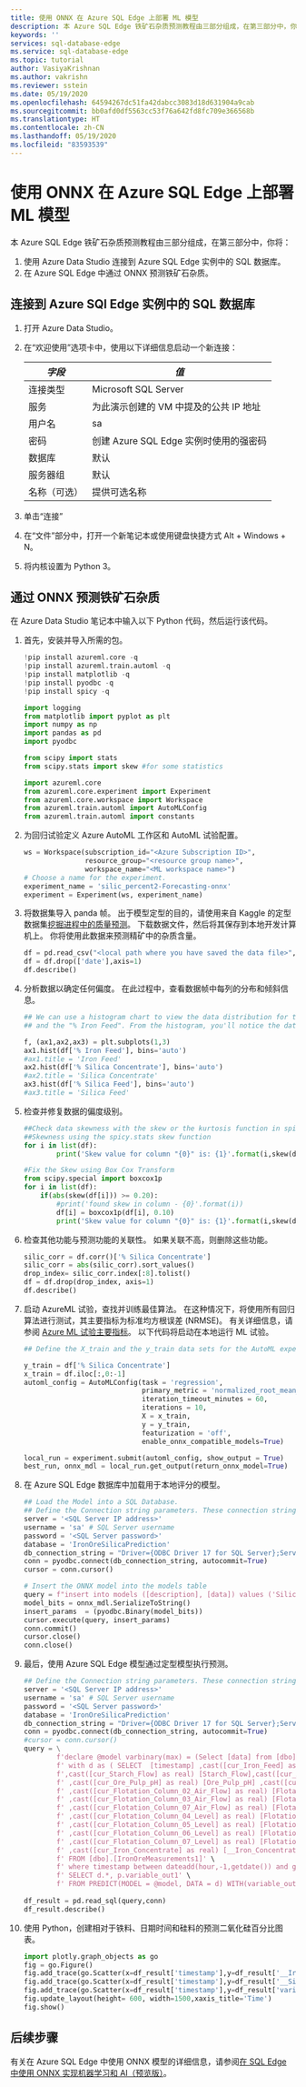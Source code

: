 ```yaml
---
title: 使用 ONNX 在 Azure SQL Edge 上部署 ML 模型
description: 本 Azure SQL Edge 铁矿石杂质预测教程由三部分组成，在第三部分中，你将在 SQL Edge 上运行 ONNX 机器学习模型。
keywords: ''
services: sql-database-edge
ms.service: sql-database-edge
ms.topic: tutorial
author: VasiyaKrishnan
ms.author: vakrishn
ms.reviewer: sstein
ms.date: 05/19/2020
ms.openlocfilehash: 64594267dc51fa42dabcc3083d18d631904a9cab
ms.sourcegitcommit: bb0afd0df5563cc53f76a642fd8fc709e366568b
ms.translationtype: HT
ms.contentlocale: zh-CN
ms.lasthandoff: 05/19/2020
ms.locfileid: "83593539"
---
```

# <a name="deploy-ml-model-on-azure-sql-edge-using-onnx"></a>使用 ONNX 在 Azure SQL Edge 上部署 ML 模型 

本 Azure SQL Edge 铁矿石杂质预测教程由三部分组成，在第三部分中，你将：

1. 使用 Azure Data Studio 连接到 Azure SQL Edge 实例中的 SQL 数据库。
2. 在 Azure SQL Edge 中通过 ONNX 预测铁矿石杂质。

## <a name="connect-to-the-sql-database-in-the-azure-sql-edge-instance"></a>连接到 Azure SQl Edge 实例中的 SQL 数据库

1. 打开 Azure Data Studio。

2. 在“欢迎使用”选项卡中，使用以下详细信息启动一个新连接：

   |_字段_|_值_|
   |-------|-------|
   |连接类型| Microsoft SQL Server|
   |服务|为此演示创建的 VM 中提及的公共 IP 地址|
   |用户名|sa|
   |密码|创建 Azure SQL Edge 实例时使用的强密码|
   |数据库|默认|
   |服务器组|默认|
   |名称（可选）|提供可选名称|

3. 单击“连接”

4. 在“文件”部分中，打开一个新笔记本或使用键盘快捷方式 Alt + Windows + N。 

5. 将内核设置为 Python 3。

## <a name="predict-iron-ore-impurities-with-onnx"></a>通过 ONNX 预测铁矿石杂质

在 Azure Data Studio 笔记本中输入以下 Python 代码，然后运行该代码。

1. 首先，安装并导入所需的包。

   ```python
   !pip install azureml.core -q
   !pip install azureml.train.automl -q
   !pip install matplotlib -q
   !pip install pyodbc -q
   !pip install spicy -q
   
   import logging
   from matplotlib import pyplot as plt
   import numpy as np
   import pandas as pd
   import pyodbc
   
   from scipy import stats
   from scipy.stats import skew #for some statistics
   
   import azureml.core
   from azureml.core.experiment import Experiment
   from azureml.core.workspace import Workspace
   from azureml.train.automl import AutoMLConfig
   from azureml.train.automl import constants
   ```

1. 为回归试验定义 Azure AutoML 工作区和 AutoML 试验配置。

   ```python
   ws = Workspace(subscription_id="<Azure Subscription ID>",
                  resource_group="<resource group name>",
                  workspace_name="<ML workspace name>")
   # Choose a name for the experiment.
   experiment_name = 'silic_percent2-Forecasting-onnx'
   experiment = Experiment(ws, experiment_name)
   ```

1. 将数据集导入 panda 帧。 出于模型定型的目的，请使用来自 Kaggle 的定型数据集[挖掘进程中的质量预测](https://www.kaggle.com/edumagalhaes/quality-prediction-in-a-mining-process)。 下载数据文件，然后将其保存到本地开发计算机上。 你将使用此数据来预测精矿中的杂质含量。

   ```python
   df = pd.read_csv("<local path where you have saved the data file>",decimal=",",parse_dates=["date"],infer_datetime_format=True)
   df = df.drop(['date'],axis=1)
   df.describe()
   ```

1. 分析数据以确定任何偏度。 在此过程中，查看数据帧中每列的分布和倾斜信息。

   ```python
   ## We can use a histogram chart to view the data distribution for the Dataset. In this example, we are looking at the histogram for the "% Silica Concentrate" 
   ## and the "% Iron Feed". From the histogram, you'll notice the data distribution is skewed for most of the features in the dataset. 
   
   f, (ax1,ax2,ax3) = plt.subplots(1,3)
   ax1.hist(df['% Iron Feed'], bins='auto')
   #ax1.title = 'Iron Feed'
   ax2.hist(df['% Silica Concentrate'], bins='auto')
   #ax2.title = 'Silica Concentrate'
   ax3.hist(df['% Silica Feed'], bins='auto')
   #ax3.title = 'Silica Feed'
   ```

1. 检查并修复数据的偏度级别。

   ```python
   ##Check data skewness with the skew or the kurtosis function in spicy.stats
   ##Skewness using the spicy.stats skew function
   for i in list(df):
           print('Skew value for column "{0}" is: {1}'.format(i,skew(df[i])))
   
   #Fix the Skew using Box Cox Transform
   from scipy.special import boxcox1p
   for i in list(df):
       if(abs(skew(df[i])) >= 0.20):
           #print('found skew in column - {0}'.format(i))
           df[i] = boxcox1p(df[i], 0.10)
           print('Skew value for column "{0}" is: {1}'.format(i,skew(df[i])))
   ```

1. 检查其他功能与预测功能的关联性。 如果关联不高，则删除这些功能。

   ```python
   silic_corr = df.corr()['% Silica Concentrate']
   silic_corr = abs(silic_corr).sort_values()
   drop_index= silic_corr.index[:8].tolist()
   df = df.drop(drop_index, axis=1)
   df.describe()
   ```

1. 启动 AzureML 试验，查找并训练最佳算法。 在这种情况下，将使用所有回归算法进行测试，其主要指标为标准均方根误差 (NRMSE)。 有关详细信息，请参阅 [Azure ML 试验主要指标](https://docs.microsoft.com/azure/machine-learning/how-to-configure-auto-train#primary-metric)。 以下代码将启动在本地运行 ML 试验。

   ```python
   ## Define the X_train and the y_train data sets for the AutoML experiments. X_Train are the inputs or the features, while y_train is the outcome or the prediction result. 
   
   y_train = df['% Silica Concentrate']
   x_train = df.iloc[:,0:-1]
   automl_config = AutoMLConfig(task = 'regression',
                                primary_metric = 'normalized_root_mean_squared_error',
                                iteration_timeout_minutes = 60,
                                iterations = 10,                        
                                X = x_train, 
                                y = y_train,
                                featurization = 'off',
                                enable_onnx_compatible_models=True)
   
   local_run = experiment.submit(automl_config, show_output = True)
   best_run, onnx_mdl = local_run.get_output(return_onnx_model=True)
   ```

1. 在 Azure SQL Edge 数据库中加载用于本地评分的模型。

   ```python
   ## Load the Model into a SQL Database.
   ## Define the Connection string parameters. These connection strings will be used later also in the demo.
   server = '<SQL Server IP address>'
   username = 'sa' # SQL Server username
   password = '<SQL Server password>'
   database = 'IronOreSilicaPrediction'
   db_connection_string = "Driver={ODBC Driver 17 for SQL Server};Server=" + server + ";Database=" + database + ";UID=" + username + ";PWD=" + password + ";"
   conn = pyodbc.connect(db_connection_string, autocommit=True)
   cursor = conn.cursor()
   
   # Insert the ONNX model into the models table
   query = f"insert into models ([description], [data]) values ('Silica_Percentage_Predict_Regression_NRMSE_New1',?)"
   model_bits = onnx_mdl.SerializeToString()
   insert_params  = (pyodbc.Binary(model_bits))
   cursor.execute(query, insert_params)
   conn.commit()
   cursor.close()
   conn.close()
   ```

1. 最后，使用 Azure SQL Edge 模型通过定型模型执行预测。

   ```python
   ## Define the Connection string parameters. These connection strings will be used later also in the demo.
   server = '<SQL Server IP address>'
   username = 'sa' # SQL Server username
   password = '<SQL Server password>'
   database = 'IronOreSilicaPrediction'
   db_connection_string = "Driver={ODBC Driver 17 for SQL Server};Server=" + server + ";Database=" + database + ";UID=" + username + ";PWD=" + password + ";"
   conn = pyodbc.connect(db_connection_string, autocommit=True)
   #cursor = conn.cursor()
   query = \
           f'declare @model varbinary(max) = (Select [data] from [dbo].[Models] where [id] = 1);' \
           f' with d as ( SELECT  [timestamp] ,cast([cur_Iron_Feed] as real) [__Iron_Feed] ,cast([cur_Silica_Feed]  as real) [__Silica_Feed]' \
           f',cast([cur_Starch_Flow] as real) [Starch_Flow],cast([cur_Amina_Flow] as real) [Amina_Flow]' \
           f' ,cast([cur_Ore_Pulp_pH] as real) [Ore_Pulp_pH] ,cast([cur_Flotation_Column_01_Air_Flow] as real) [Flotation_Column_01_Air_Flow]' \
           f' ,cast([cur_Flotation_Column_02_Air_Flow] as real) [Flotation_Column_02_Air_Flow]' \
           f' ,cast([cur_Flotation_Column_03_Air_Flow] as real) [Flotation_Column_03_Air_Flow]' \
           f' ,cast([cur_Flotation_Column_07_Air_Flow] as real) [Flotation_Column_07_Air_Flow]' \
           f' ,cast([cur_Flotation_Column_04_Level] as real) [Flotation_Column_04_Level]' \
           f' ,cast([cur_Flotation_Column_05_Level] as real) [Flotation_Column_05_Level]' \
           f' ,cast([cur_Flotation_Column_06_Level] as real) [Flotation_Column_06_Level]' \
           f' ,cast([cur_Flotation_Column_07_Level] as real) [Flotation_Column_07_Level]' \
           f' ,cast([cur_Iron_Concentrate] as real) [__Iron_Concentrate]' \
           f' FROM [dbo].[IronOreMeasurements1]' \
           f' where timestamp between dateadd(hour,-1,getdate()) and getdate()) ' \
           f' SELECT d.*, p.variable_out1' \
           f' FROM PREDICT(MODEL = @model, DATA = d) WITH(variable_out1 numeric(25,17)) as p;' 
     
   df_result = pd.read_sql(query,conn)
   df_result.describe()
   ```

1. 使用 Python，创建相对于铁料、日期时间和硅料的预测二氧化硅百分比图表。

   ```python
   import plotly.graph_objects as go
   fig = go.Figure()
   fig.add_trace(go.Scatter(x=df_result['timestamp'],y=df_result['__Iron_Feed'],mode='lines+markers',name='Iron Feed',line=dict(color='firebrick', width=2)))
   fig.add_trace(go.Scatter(x=df_result['timestamp'],y=df_result['__Silica_Feed'],mode='lines+markers',name='Silica Feed',line=dict(color='green', width=2)))
   fig.add_trace(go.Scatter(x=df_result['timestamp'],y=df_result['variable_out1'],mode='lines+markers',name='Silica Percent',line=dict(color='royalblue', width=3)))
   fig.update_layout(height= 600, width=1500,xaxis_title='Time')
   fig.show()
   ```

## <a name="next-steps"></a>后续步骤

有关在 Azure SQL Edge 中使用 ONNX 模型的详细信息，请参阅[在 SQL Edge 中使用 ONNX 实现机器学习和 AI（预览版）](onnx-overview.md)。
